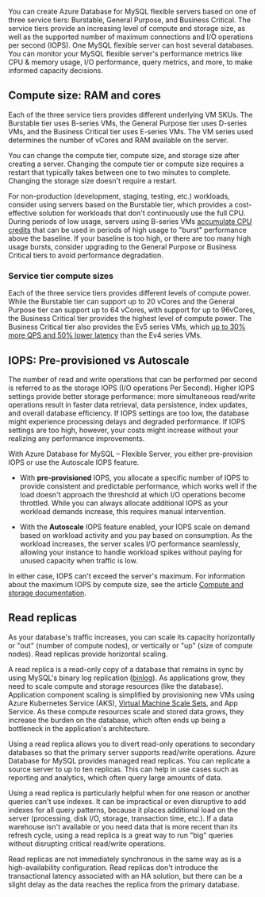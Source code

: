 You can create Azure Database for MySQL flexible servers based on one of three service tiers: Burstable, General Purpose, and Business Critical. The service tiers provide an increasing level of compute and storage size, as well as the supported number of maximum connections and I/O operations per second (IOPS). One MySQL flexible server can host several databases.
You can monitor your MySQL flexible server's performance metrics like CPU & memory usage, I/O performance, query metrics, and more, to make informed capacity decisions.

## Compute size: RAM and cores

Each of the three service tiers provides different underlying VM SKUs. The Burstable tier uses B-series VMs, the General Purpose tier uses D-series VMs, and the Business Critical tier uses E-series VMs. The VM series used determines the number of vCores and RAM available on the server.

You can change the compute tier, compute size, and storage size after creating a server. Changing the compute tier or compute size requires a restart that typically takes between one to two minutes to complete. Changing the storage size doesn't require a restart.

For non-production (development, staging, testing, etc.) workloads, consider using servers based on the Burstable tier, which provides a cost-effective solution for workloads that don't continuously use the full CPU. During periods of low usage, servers using B-series VMs [accumulate CPU credits](/azure/virtual-machines/b-series-cpu-credit-model/b-series-cpu-credit-model) that can be used in periods of high usage to "burst" performance above the baseline. If your baseline is too high, or there are too many high usage bursts, consider upgrading to the General Purpose or Business Critical tiers to avoid performance degradation.

### Service tier compute sizes

Each of the three service tiers provides different levels of compute power. While the Burstable tier can support up to 20 vCores and the General Purpose tier can support up to 64 vCores, with support for up to 96vCores, the Business Critical tier provides the highest level of compute power. The Business Critical tier also provides the Ev5 series VMs, which [up to 30% more QPS and 50% lower latency](https://techcommunity.microsoft.com/t5/azure-database-for-mysql-blog/boost-azure-mysql-business-critical-flexible-server-performance/ba-p/3603698) than the Ev4 series VMs.

## IOPS: Pre-provisioned vs Autoscale

The number of read and write operations that can be performed per second is referred to as the storage IOPS (I/O operations Per Second). Higher IOPS settings provide better storage performance: more simultaneous read/write operations result in faster data retrieval, data persistence, index updates, and overall database efficiency. If IOPS settings are too low, the database might experience processing delays and degraded performance. If IOPS settings are too high, however, your costs might increase without your realizing any performance improvements.

With Azure Database for MySQL – Flexible Server, you either pre-provision IOPS or use the Autoscale IOPS feature.

- With **pre-provisioned** IOPS, you allocate a specific number of IOPS to provide consistent and predictable performance, which works well if the load doesn't approach the threshold at which I/O operations become throttled. While you can always allocate additional IOPS as your workload demands increase, this requires manual intervention.

- With the **Autoscale** IOPS feature enabled, your IOPS scale on demand based on workload activity and you pay based on consumption. As the workload increases, the server scales I/O performance seamlessly, allowing your instance to handle workload spikes without paying for unused capacity when traffic is low.

In either case, IOPS can't exceed the server's maximum. For information about the maximum IOPS by compute size, see the article [Compute and storage documentation](/azure/mysql/flexible-server/concepts-service-tiers-storage#service-tiers-size-and-server-types).

## Read replicas

As your database's traffic increases, you can scale its capacity horizontally or "out" (number of compute nodes), or vertically or "up" (size of compute nodes). Read replicas provide horizontal scaling.

A read replica is a read-only copy of a database that remains in sync by using MySQL's binary log replication ([binlog](https://dev.mysql.com/doc/refman/8.0/en/binlog-replication-configuration-overview.html)). As applications grow, they need to scale compute and storage resources (like the database). Application component scaling is simplified by provisioning new VMs using Azure Kubernetes Service (AKS), [Virtual Machine Scale Sets](https://learn.microsoft.com/azure/virtual-machine-scale-sets/overview), and App Service. As these compute resources scale and stored data grows, they increase the burden on the database, which often ends up being a bottleneck in the application's architecture.

Using a read replica allows you to divert read-only operations to secondary databases so that the primary server supports read/write operations. Azure Database for MySQL provides managed read replicas. You can replicate a source server to up to ten replicas. This can help in use cases such as reporting and analytics, which often query large amounts of data.

Using a read replica is particularly helpful when for one reason or another queries can't use indexes. It can be impractical or even disruptive to add indexes for all query patterns, because it places additional load on the server (processing, disk I/O, storage, transaction time, etc.). If a data warehouse isn't available or you need data that is more recent than its refresh cycle, using a read replica is a great way to run "big" queries without disrupting critical read/write operations.

Read replicas are not immediately synchronous in the same way as is a high-availability configuration. Read replicas don't introduce the transactional latency associated with an HA solution, but there can be a slight delay as the data reaches the replica from the primary database.
